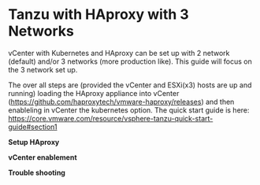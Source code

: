 # Tanzu with HAproxy with 3 Networks

vCenter with Kubernetes and HAproxy can be set up with 2 network (default) and/or 3 networks (more production like).
This guide will focus on the 3 network set up. 

The over all steps are (provided the vCenter and ESXi(x3) hosts are up and running) loading the HAproxy appliance 
into vCenter (https://github.com/haproxytech/vmware-haproxy/releases) and then enableling in vCenter the kubernetes option. 
The quick start guide is here: https://core.vmware.com/resource/vsphere-tanzu-quick-start-guide#section1


**Setup HAproxy**

**vCenter enablement**

**Trouble shooting**



